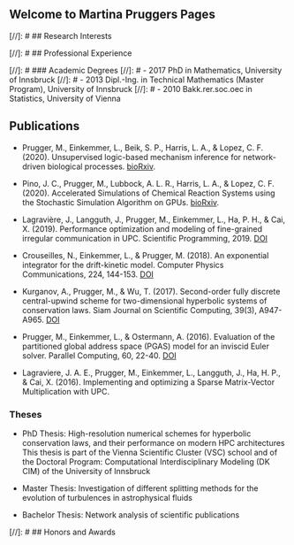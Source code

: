 ## Welcome to Martina Pruggers Pages

[//]: # ## Research Interests

[//]: # ## Professional Experience

[//]: # ### Academic Degrees
[//]: # - 2017 PhD in Mathematics, University of Innsbruck
[//]: # - 2013 Dipl.-Ing. in Technical Mathematics (Master Program), University of Innsbruck
[//]: # - 2010 Bakk.rer.soc.oec in Statistics, University of Vienna



## Publications

- Prugger, M., Einkemmer, L., Beik, S. P., Harris, L. A., & Lopez, C. F. (2020). Unsupervised logic-based mechanism inference for network-driven biological processes. [bioRxiv](https://doi.org/10.1101/2020.12.15.422874).

- Pino, J. C., Prugger, M., Lubbock, A. L. R., Harris, L. A., & Lopez, C. F. (2020). Accelerated Simulations of Chemical Reaction Systems using the Stochastic Simulation Algorithm on GPUs. [bioRxiv](https://doi.org/10.1101/2020.02.14.948612).

- Lagravière, J., Langguth, J., Prugger, M., Einkemmer, L., Ha, P. H., & Cai, X. (2019). Performance optimization and modeling of fine-grained irregular communication in UPC. Scientific Programming, 2019. [DOI](https://doi.org/10.1155/2019/6825728)

- Crouseilles, N., Einkemmer, L., & Prugger, M. (2018). An exponential integrator for the drift-kinetic model. Computer Physics Communications, 224, 144-153. [DOI](https://doi.org/10.1016/j.cpc.2017.11.003)

- Kurganov, A., Prugger, M., & Wu, T. (2017). Second-order fully discrete central-upwind scheme for two-dimensional hyperbolic systems of conservation laws. Siam Journal on Scientific Computing, 39(3), A947-A965. [DOI](https://doi.org/10.1137/15M1038670)

- Prugger, M., Einkemmer, L., & Ostermann, A. (2016). Evaluation of the partitioned global address space (PGAS) model for an inviscid Euler solver. Parallel Computing, 60, 22-40. [DOI](https://doi.org/10.1016/j.parco.2016.11.001)

- Lagraviere, J. A. E., Prugger, M., Einkemmer, L., Langguth, J., Ha, H. P., & Cai, X. (2016). Implementing and optimizing a Sparse Matrix-Vector Multiplication with UPC.

### Theses
- PhD Thesis: High-resolution numerical schemes for hyperbolic conservation laws, and their performance on modern HPC architectures
This thesis is part of the Vienna Scientific Cluster (VSC) school and of the Doctoral Program: Computational Interdisciplinary Modeling (DK CIM) of the University of Innsbruck

- Master Thesis: Investigation of different splitting methods for the evolution of turbulences in astrophysical fluids

- Bachelor Thesis: Network analysis of scientific publications


[//]: # ## Honors and Awards
